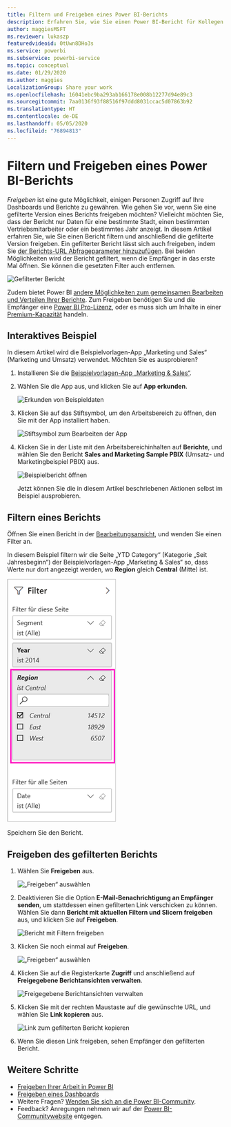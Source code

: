 ```yaml
---
title: Filtern und Freigeben eines Power BI-Berichts
description: Erfahren Sie, wie Sie einen Power BI-Bericht für Kollegen in Ihrer Organisation filtern und freigeben.
author: maggiesMSFT
ms.reviewer: lukaszp
featuredvideoid: 0tUwn8DHo3s
ms.service: powerbi
ms.subservice: powerbi-service
ms.topic: conceptual
ms.date: 01/29/2020
ms.author: maggies
LocalizationGroup: Share your work
ms.openlocfilehash: 16041ebc9ba293ab166178e008b12277d94e89c3
ms.sourcegitcommit: 7aa0136f93f88516f97ddd8031ccac5d07863b92
ms.translationtype: HT
ms.contentlocale: de-DE
ms.lasthandoff: 05/05/2020
ms.locfileid: "76894813"
---
```

# <a name="filter-and-share-a-power-bi-report"></a>Filtern und Freigeben eines Power BI-Berichts
*Freigeben* ist eine gute Möglichkeit, einigen Personen Zugriff auf Ihre Dashboards und Berichte zu gewähren. Wie gehen Sie vor, wenn Sie eine gefilterte Version eines Berichts freigeben möchten? Vielleicht möchten Sie, dass der Bericht nur Daten für eine bestimmte Stadt, einen bestimmten Vertriebsmitarbeiter oder ein bestimmtes Jahr anzeigt. In diesem Artikel erfahren Sie, wie Sie einen Bericht filtern und anschließend die gefilterte Version freigeben. Ein gefilterter Bericht lässt sich auch freigeben, indem Sie [der Berichts-URL Abfrageparameter hinzuzufügen](service-url-filters.md). Bei beiden Möglichkeiten wird der Bericht gefiltert, wenn die Empfänger in das erste Mal öffnen. Sie können die gesetzten Filter auch entfernen.

![Gefilterter Bericht](media/service-share-reports/power-bi-share-filter-pane-report.png)

Zudem bietet Power BI [andere Möglichkeiten zum gemeinsamen Bearbeiten und Verteilen Ihrer Berichte](service-how-to-collaborate-distribute-dashboards-reports.md). Zum Freigeben benötigen Sie und die Empfänger eine [Power BI Pro-Lizenz](service-features-license-type.md), oder es muss sich um Inhalte in einer [Premium-Kapazität](service-premium-what-is.md) handeln. 

## <a name="follow-along-with-sample-data"></a>Interaktives Beispiel

In diesem Artikel wird die Beispielvorlagen-App „Marketing und Sales“ (Marketing und Umsatz) verwendet. Möchten Sie es ausprobieren? 

1. Installieren Sie die [Beispielvorlagen-App „Marketing & Sales“](https://appsource.microsoft.com/product/power-bi/microsoft-retail-analysis-sample.salesandmarketingsample?tab=Overview).
2. Wählen Sie die App aus, und klicken Sie auf **App erkunden**.

   ![Erkunden von Beispieldaten](media/service-share-reports/power-bi-sample-explore-data.png)

3. Klicken Sie auf das Stiftsymbol, um den Arbeitsbereich zu öffnen, den Sie mit der App installiert haben.

    ![Stiftsymbol zum Bearbeiten der App](media/service-share-reports/power-bi-edit-pencil-app.png)

4. Klicken Sie in der Liste mit den Arbeitsbereichinhalten auf **Berichte**, und wählen Sie den Bericht **Sales and Marketing Sample PBIX** (Umsatz- und Marketingbeispiel PBIX) aus.

    ![Beispielbericht öffnen](media/service-share-reports/power-bi-open-sample-report.png)

    Jetzt können Sie die in diesem Artikel beschriebenen Aktionen selbst im Beispiel ausprobieren.

## <a name="set-a-filter-in-the-report"></a>Filtern eines Berichts

Öffnen Sie einen Bericht in der [Bearbeitungsansicht](consumer/end-user-reading-view.md), und wenden Sie einen Filter an.

In diesem Beispiel filtern wir die Seite „YTD Category“ (Kategorie „Seit Jahresbeginn“) der Beispielvorlagen-App „Marketing & Sales“ so, dass Werte nur dort angezeigt werden, wo **Region** gleich **Central** (Mitte) ist. 
 
![Berichtsfilterbereich](media/service-share-reports/power-bi-share-report-filter.png)

Speichern Sie den Bericht.

## <a name="share-the-filtered-report"></a>Freigeben des gefilterten Berichts

1. Wählen Sie **Freigeben** aus.

   ![„Freigeben“ auswählen](media/service-share-reports/power-bi-share.png)

2. Deaktivieren Sie die Option **E-Mail-Benachrichtigung an Empfänger senden**, um stattdessen einen gefilterten Link verschicken zu können. Wählen Sie dann **Bericht mit aktuellen Filtern und Slicern freigeben** aus, und klicken Sie auf **Freigeben**.

    ![Bericht mit Filtern freigeben](media/service-share-reports/power-bi-share-with-filters.png)

4. Klicken Sie noch einmal auf **Freigeben**.

   ![„Freigeben“ auswählen](media/service-share-reports/power-bi-share.png)

5. Klicken Sie auf die Registerkarte **Zugriff** und anschließend auf **Freigegebene Berichtansichten verwalten**.

    ![Freigegebene Berichtansichten verwalten](media/service-share-reports/power-bi-manage-shared-report-views.png)

6. Klicken Sie mit der rechten Maustaste auf die gewünschte URL, und wählen Sie **Link kopieren** aus.

    ![Link zum gefilterten Bericht kopieren](media/service-share-reports/power-bi-copy-filtered-link.png)

7. Wenn Sie diesen Link freigeben, sehen Empfänger den gefilterten Bericht. 


## <a name="next-steps"></a>Weitere Schritte
* [Freigeben Ihrer Arbeit in Power BI](service-how-to-collaborate-distribute-dashboards-reports.md)
* [Freigeben eines Dashboards](service-share-dashboards.md)
* Weitere Fragen? [Wenden Sie sich an die Power BI-Community](https://community.powerbi.com/).
* Feedback? Anregungen nehmen wir auf der [Power BI-Communitywebsite](https://community.powerbi.com/) entgegen.

